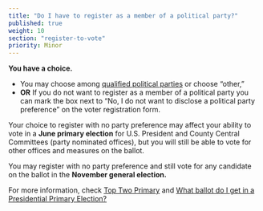 ```yaml
---
title: "Do I have to register as a member of a political party?"
published: true
weight: 10
section: "register-to-vote"
priority: Minor
---
```


**You have a choice.**  
- You may choose among [qualified political parties](http://www.sos.ca.gov/elections/political-parties/qualified-political-parties/) or choose “other,”  
- **OR** If you do not want to register as a member of a political party you can mark the box next to “No, I do not want to disclose a political party preference” on the voter registration form.  

Your choice to register with no party preference may affect your ability to vote in a **June primary election** for U.S. President and County Central Committees (party nominated offices), but you will still be able to vote for other offices and measures on the ballot.  

You may register with no party preference and still vote for any candidate on the ballot in the **November general election.**  

For more information, check [Top Two Primary](#item-what-is-top-two-primary) and [What ballot do I get in a Presidential Primary Election?](#item-presidential-primary-election)
